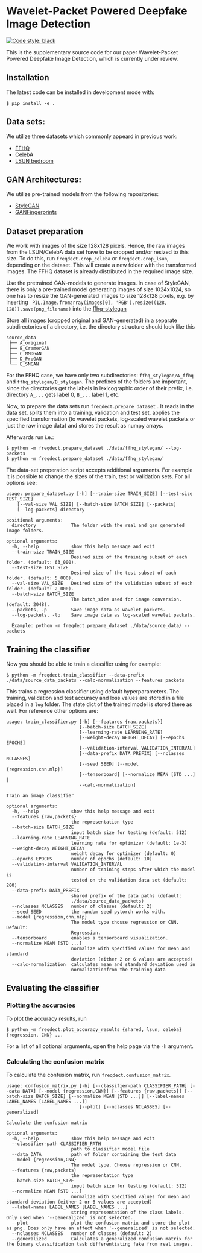 <!--
<p align="center">
  <img src="docs/source/logo.png" height="150">
</p>
-->

# Wavelet-Packet Powered Deepfake Image Detection

[![Code style: black](https://img.shields.io/badge/code%20style-black-000000.svg)](https://github.com/psf/black)

This is the supplementary source code for our paper
Wavelet-Packet Powered Deepfake Image Detection,
which is currently under review.

## Installation
The latest code can be installed in development mode with:
```shell
$ pip install -e .
```

## Data sets:
We utilize three datasets which commonly appeard in previous work:
-  [FFHQ](https://github.com/NVlabs/ffhq-dataset)
-  [CelebA](http://mmlab.ie.cuhk.edu.hk/projects/CelebA.html)
-  [LSUN bedroom](https://github.com/fyu/lsun)

## GAN Architectures:
We utilize pre-trained models from the following repositories:
-  [StyleGAN](https://github.com/NVlabs/stylegan)
-  [GANFingerprints](https://github.com/ningyu1991/GANFingerprints)

## Dataset preparation
We work with images of the size 128x128 pixels. Hence, the raw images from the LSUN/CelebA data set have to be cropped and/or resized to this size. To do this, run `freqdect.crop_celeba` or `freqdect.crop_lsun`, depending on the dataset. This will create a new folder with the transformed images. The FFHQ dataset is already distributed in the required image size.

Use the pretrained GAN-models to generate images.
In case of StyleGAN, there is only a pre-trained model generating images of size 1024x1024, so one has to resize the GAN-generated images to size 128x128 pixels, e.g. by inserting
``` PIL.Image.fromarray(images[0], 'RGB').resize((128, 128)).save(png_filename)```
into the [ffhq-stylegan](https://github.com/NVlabs/stylegan/blob/03563d18a0cf8d67d897cc61e44479267968716b/pretrained_example.py)

Store all images (cropped original and GAN-generated) in a separate subdirectories of a directory, i.e. the directory structure should look like this
```
source_data
 ├── A_original
 ├── B_CramerGAN
 ├── C_MMDGAN
 ├── D_ProGAN
 └── E_SNGAN
```
For the FFHQ case, we have only two subdirectories: `ffhq_stylegan/A_ffhq` and `ffhq_stylegan/B_stylegan`. The prefixes of the folders are important, since the directories get the labels in lexicographic order of their prefix, i.e. directory `A_...` gets label 0, `B_...` label 1, etc.

Now, to prepare the data sets run `freqdect.prepare_dataset` . It reads in the data set, splits them into a training, validation and test set, applies the specified transformation (to wavelet packets, log-scaled wavelet packets or just the raw image data) and stores the result as numpy arrays.

Afterwards run i.e.:
```shell
$ python -m freqdect.prepare_dataset ./data/ffhq_stylegan/ --log-packets
$ python -m freqdect.prepare_dataset ./data/ffhq_stylegan/
```
The data-set preperation script accepts additional arguments. For example it is possible
to change the sizes of the train, test or validation sets. For all options see:
```
usage: prepare_dataset.py [-h] [--train-size TRAIN_SIZE] [--test-size TEST_SIZE]
    [--val-size VAL_SIZE] [--batch-size BATCH_SIZE] [--packets]
    [--log-packets] directory

positional arguments:
  directory             The folder with the real and gan generated image folders.

optional arguments:
  -h, --help            show this help message and exit
  --train-size TRAIN_SIZE
                        Desired size of the training subset of each folder. (default: 63_000).
  --test-size TEST_SIZE
                        Desired size of the test subset of each folder. (default: 5_000).
  --val-size VAL_SIZE   Desired size of the validation subset of each folder. (default: 2_000).
  --batch-size BATCH_SIZE
                        The batch_size used for image conversion. (default: 2048).
  --packets, -p         Save image data as wavelet packets.
  --log-packets, -lp    Save image data as log-scaled wavelet packets.

  Example: python -m freqdect.prepare_dataset ./data/source_data/ --packets
```

## Training the classifier
Now you should be able to train a classifier using for example:
```shell
$ python -m freqdect.train_classifier --data-prefix ./data/source_data_packets --calc-normalization --features packets
```
This trains a regression classifier using default hyperparameters. The training, validation and test accuracy and loss values are stored in a file placed in a `log` folder. The state dict of the trained model is stored there as well.
For reference other options are:
```
usage: train_classifier.py [-h] [--features {raw,packets}]
                           [--batch-size BATCH_SIZE]
                           [--learning-rate LEARNING_RATE]
                           [--weight-decay WEIGHT_DECAY] [--epochs EPOCHS]
                           [--validation-interval VALIDATION_INTERVAL]
                           [--data-prefix DATA_PREFIX] [--nclasses NCLASSES]
                           [--seed SEED] [--model {regression,cnn,mlp}]
                           [--tensorboard] [--normalize MEAN [STD ...] |
                           --calc-normalization]

Train an image classifier

optional arguments:
  -h, --help            show this help message and exit
  --features {raw,packets}
                        the representation type
  --batch-size BATCH_SIZE
                        input batch size for testing (default: 512)
  --learning-rate LEARNING_RATE
                        learning rate for optimizer (default: 1e-3)
  --weight-decay WEIGHT_DECAY
                        weight decay for optimizer (default: 0)
  --epochs EPOCHS       number of epochs (default: 10)
  --validation-interval VALIDATION_INTERVAL
                        number of training steps after which the model is
                        tested on the validation data set (default: 200)
  --data-prefix DATA_PREFIX
                        shared prefix of the data paths (default:
                        ./data/source_data_packets)
  --nclasses NCLASSES   number of classes (default: 2)
  --seed SEED           the random seed pytorch works with.
  --model {regression,cnn,mlp}
                        The model type chosse regression or CNN. Default:
                        Regression.
  --tensorboard         enables a tensorboard visualization.
  --normalize MEAN [STD ...]
                        normalize with specified values for mean and standard
                        deviation (either 2 or 6 values are accepted)
  --calc-normalization  calculates mean and standard deviation used in
                        normalizationfrom the training data
```

## Evaluating the classifier
### Plotting the accuracies

To plot the accuracy results, run
```shell
$ python -m freqdect.plot_accuracy_results {shared, lsun, celeba} {regression, CNN} ...
```
For a list of all optional arguments, open the help page via the `-h` argument.

### Calculating the confusion matrix

To calculate the confusion matrix, run `freqdect.confusion_matrix`.

```
usage: confusion_matrix.py [-h] [--classifier-path CLASSIFIER_PATH] [--data DATA] [--model {regression,CNN}] [--features {raw,packets}] [--batch-size BATCH_SIZE] [--normalize MEAN [STD ...]] [--label-names LABEL_NAMES [LABEL_NAMES ...]]
                           [--plot] [--nclasses NCLASSES] [--generalized]

Calculate the confusion matrix

optional arguments:
  -h, --help            show this help message and exit
  --classifier-path CLASSIFIER_PATH
                        path to classifier model file
  --data DATA           path of folder containing the test data
  --model {regression,CNN}
                        The model type. Choose regression or CNN.
  --features {raw,packets}
                        the representation type
  --batch-size BATCH_SIZE
                        input batch size for testing (default: 512)
  --normalize MEAN [STD ...]
                        normalize with specified values for mean and standard deviation (either 2 or 6 values are accepted)
  --label-names LABEL_NAMES [LABEL_NAMES ...]
                        string representation of the class labels. Only used when '--generalized' is not selected.
  --plot                plot the confusion matrix and store the plot as png. Does only have an effect when '--generalized' is not selected.
  --nclasses NCLASSES   number of classes (default: 2)
  --generalized         Calculates a generalized confusion matrix for the binary classification task differentiating fake from real images.
```
